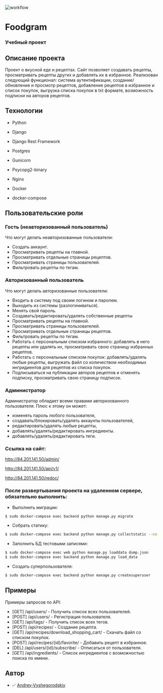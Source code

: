 ![workflow](https://github.com/Andrey-Vyshegorodskiy/foodgram-project-react/actions/workflows/main.yml/badge.svg)

# Foodgram
### Учебный проект

## Описание проекта

Проект о вкусной еде и рецептах. Сайт позволяет создавать рецепты, просматривать рецепты других и добавлять их в избранное. 
    Реализован следующий функционал: система аутентификации, создание/обновление и просмотр рецептов, добавление рецептов в избранное и список покупок, выгрузка списка покупок в txt формате, возможность подписки на авторов рецептов.

## Технологии

* Python

* Django

* Django Rest Framework

* Postgres

* Gunicorn

* Psycopg2-binary

* Nginx

* Docker

* docker-compose

## Пользовательские роли

### Гость (неавторизованный пользователь)

Что могут делать неавторизованные пользователи:

- Создать аккаунт.
- Просматривать рецепты на главной.
- Просматривать отдельные страницы рецептов.
- Просматривать страницы пользователей.
- Фильтровать рецепты по тегам.

### Авторизованный пользователь

Что могут делать авторизованные пользователи:

- Входить в систему под своим логином и паролем.
- Выходить из системы (разлогиниваться).
- Менять свой пароль.
- Создавать/редактировать/удалять собственные рецепты
- Просматривать рецепты на главной.
- Просматривать страницы пользователей.
- Просматривать отдельные страницы рецептов.
- Фильтровать рецепты по тегам.
- Работать с персональным списком избранного: добавлять в него рецепты или удалять их, просматривать свою страницу избранных рецептов.
- Работать с персональным списком покупок: добавлять/удалять любые рецепты, выгружать файл со количеством необходимых ингридиентов для рецептов из списка покупок.
- Подписываться на публикации авторов рецептов и отменять подписку, просматривать свою страницу подписок.

### Администратор

Администратор обладает всеми правами авторизованного пользователя. Плюс к этому он может:

- изменять пароль любого пользователя,
- создавать/блокировать/удалять аккаунты пользователей,
- редактировать/удалять любые рецепты,
- добавлять/удалять/редактировать ингредиенты.
- добавлять/удалять/редактировать теги.

### Ссылка на сайт:

http://84.201.141.50/admin/

http://84.201.141.50/api/v1/

http://84.201.141.50/redoc/

### После развертывания проекта на удаленном сервере, обязательно выполнить: 
- Выполнить миграции:
```Bash
$ sudo docker-compose exec backend python manage.py migrate
```
- Собрать статику:
```Bash
$ sudo docker-compose exec backend python manage.py collectstatic --no-input
```
- Заполнить БД тестовыми записями:
```Bash
$ sudo docker-compose exec web python manage.py loaddata dump.json
$ sudo docker-compose exec backend python manage.py load_data
```
- Создать суперпользователя:
```Bash
$ sudo docker-compose exec backend python manage.py createsuperuser
```


## Примеры

Примеры запросов по API:

- [GET] /api/users/ - Получить список всех пользователей.
- [POST] /api/users/ - Регистрация пользователя.
- [GET] /api/tags/ - Получить список всех тегов.
- [POST] /api/recipes/ - Создание рецепта.
- [GET] /api/recipes/download_shopping_cart/ - Скачать файл со списком покупок.
- [POST] /api/recipes/{id}/favorite/ - Добавить рецепт в избранное.
- [DEL] /api/users/{id}/subscribe/ - Отписаться от пользователя.
- [GET] /api/ingredients/ - Список ингредиентов с возможностью поиска по имени.


## Автор

- :white_check_mark: [Andrey-Vyshegorodskiy](https://github.com/Andrey-Vyshegorodskiy)

```
